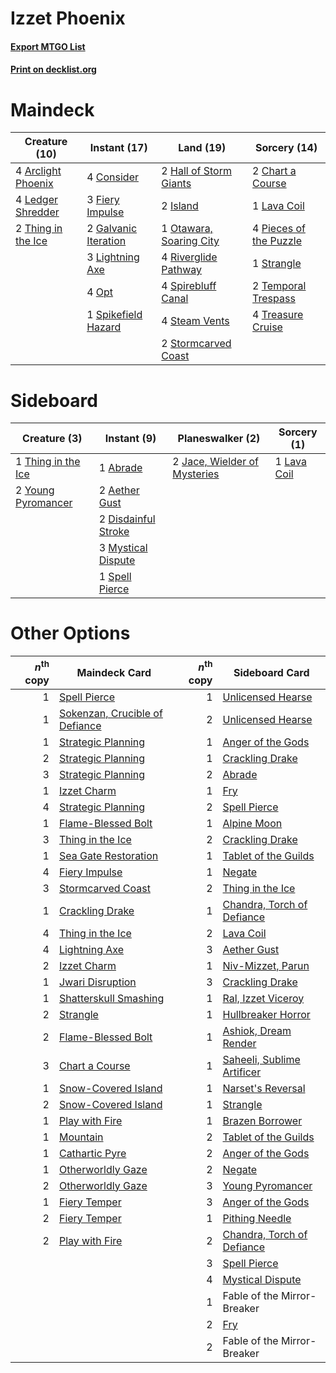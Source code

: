 # Izzet Phoenix

#### [Export MTGO List](../collection/Izzet%20Phoenix/Izzet%20Phoenix.txt)
#### [Print on decklist.org](http://decklist.org/?deckmain=4%09Arclight%20Phoenix%0A2%09Chart%20a%20Course%0A4%09Consider%0A3%09Fiery%20Impulse%0A2%09Galvanic%20Iteration%0A2%09Hall%20of%20Storm%20Giants%0A2%09Island%0A1%09Lava%20Coil%0A4%09Ledger%20Shredder%0A3%09Lightning%20Axe%0A4%09Opt%0A1%09Otawara,%20Soaring%20City%0A4%09Pieces%20of%20the%20Puzzle%0A4%09Riverglide%20Pathway%0A1%09Spikefield%20Hazard%0A4%09Spirebluff%20Canal%0A4%09Steam%20Vents%0A2%09Stormcarved%20Coast%0A1%09Strangle%0A2%09Temporal%20Trespass%0A2%09Thing%20in%20the%20Ice%0A4%09Treasure%20Cruise&deckside=1%09Abrade%0A2%09Aether%20Gust%0A2%09Disdainful%20Stroke%0A2%09Jace,%20Wielder%20of%20Mysteries%0A1%09Lava%20Coil%0A3%09Mystical%20Dispute%0A1%09Spell%20Pierce%0A1%09Thing%20in%20the%20Ice%0A2%09Young%20Pyromancer)
# Maindeck

|                                        Creature (10)                                        |                                         Instant (17)                                          |                                            Land (19)                                             |                                          Sorcery (14)                                           |
|---------------------------------------------------------------------------------------------|-----------------------------------------------------------------------------------------------|--------------------------------------------------------------------------------------------------|-------------------------------------------------------------------------------------------------|
|4 [Arclight Phoenix](http://gatherer.wizards.com/Pages/Card/Details.aspx?multiverseid=452841)|4 [Consider](http://gatherer.wizards.com/Pages/Card/Details.aspx?multiverseid=534803)          |2 [Hall of Storm Giants](http://gatherer.wizards.com/Pages/Card/Details.aspx?multiverseid=527544) |2 [Chart a Course](http://gatherer.wizards.com/Pages/Card/Details.aspx?multiverseid=435200)      |
|4 [Ledger Shredder](http://gatherer.wizards.com/Pages/Card/Details.aspx?multiverseid=555247) |3 [Fiery Impulse](http://gatherer.wizards.com/Pages/Card/Details.aspx?multiverseid=398516)     |2 [Island](http://gatherer.wizards.com/Pages/Card/Details.aspx?multiverseid=439857)               |1 [Lava Coil](http://gatherer.wizards.com/Pages/Card/Details.aspx?multiverseid=452858)           |
|2 [Thing in the Ice](http://gatherer.wizards.com/Pages/Card/Details.aspx?multiverseid=409836)|2 [Galvanic Iteration](http://gatherer.wizards.com/Pages/Card/Details.aspx?multiverseid=535018)|1 [Otawara, Soaring City](http://gatherer.wizards.com/Pages/Card/Details.aspx?multiverseid=548584)|4 [Pieces of the Puzzle](http://gatherer.wizards.com/Pages/Card/Details.aspx?multiverseid=409821)|
|                                                                                             |3 [Lightning Axe](http://gatherer.wizards.com/Pages/Card/Details.aspx?multiverseid=409925)     |4 [Riverglide Pathway](http://gatherer.wizards.com/Pages/Card/Details.aspx?multiverseid=491920)   |1 [Strangle](http://gatherer.wizards.com/Pages/Card/Details.aspx?multiverseid=555326)            |
|                                                                                             |4 [Opt](http://gatherer.wizards.com/Pages/Card/Details.aspx?multiverseid=442948)               |4 [Spirebluff Canal](http://gatherer.wizards.com/Pages/Card/Details.aspx?multiverseid=417822)     |2 [Temporal Trespass](http://gatherer.wizards.com/Pages/Card/Details.aspx?multiverseid=391939)   |
|                                                                                             |1 [Spikefield Hazard](http://gatherer.wizards.com/Pages/Card/Details.aspx?multiverseid=491809) |4 [Steam Vents](http://gatherer.wizards.com/Pages/Card/Details.aspx?multiverseid=405109)          |4 [Treasure Cruise](http://gatherer.wizards.com/Pages/Card/Details.aspx?multiverseid=420718)     |
|                                                                                             |                                                                                               |2 [Stormcarved Coast](http://gatherer.wizards.com/Pages/Card/Details.aspx?multiverseid=541141)    |                                                                                                 |


# Sideboard

|                                        Creature (3)                                         |                                         Instant (9)                                          |                                           Planeswalker (2)                                            |                                     Sorcery (1)                                      |
|---------------------------------------------------------------------------------------------|----------------------------------------------------------------------------------------------|-------------------------------------------------------------------------------------------------------|--------------------------------------------------------------------------------------|
|1 [Thing in the Ice](http://gatherer.wizards.com/Pages/Card/Details.aspx?multiverseid=409836)|1 [Abrade](http://gatherer.wizards.com/Pages/Card/Details.aspx?multiverseid=430772)           |2 [Jace, Wielder of Mysteries](http://gatherer.wizards.com/Pages/Card/Details.aspx?multiverseid=460981)|1 [Lava Coil](http://gatherer.wizards.com/Pages/Card/Details.aspx?multiverseid=452858)|
|2 [Young Pyromancer](http://gatherer.wizards.com/Pages/Card/Details.aspx?multiverseid=426592)|2 [Aether Gust](http://gatherer.wizards.com/Pages/Card/Details.aspx?multiverseid=466796)      |                                                                                                       |                                                                                      |
|                                                                                             |2 [Disdainful Stroke](http://gatherer.wizards.com/Pages/Card/Details.aspx?multiverseid=420705)|                                                                                                       |                                                                                      |
|                                                                                             |3 [Mystical Dispute](http://gatherer.wizards.com/Pages/Card/Details.aspx?multiverseid=473020) |                                                                                                       |                                                                                      |
|                                                                                             |1 [Spell Pierce](http://gatherer.wizards.com/Pages/Card/Details.aspx?multiverseid=425876)     |                                                                                                       |                                                                                      |


# Other Options

|*n*<sup>th</sup> copy|                                              Maindeck Card                                              |*n*<sup>th</sup> copy|                                           Sideboard Card                                            |
|--------------------:|---------------------------------------------------------------------------------------------------------|--------------------:|-----------------------------------------------------------------------------------------------------|
|                    1|[Spell Pierce](http://gatherer.wizards.com/Pages/Card/Details.aspx?multiverseid=425876)                  |                    1|[Unlicensed Hearse](http://gatherer.wizards.com/Pages/Card/Details.aspx?multiverseid=555447)         |
|                    1|[Sokenzan, Crucible of Defiance](http://gatherer.wizards.com/Pages/Card/Details.aspx?multiverseid=548589)|                    2|[Unlicensed Hearse](http://gatherer.wizards.com/Pages/Card/Details.aspx?multiverseid=555447)         |
|                    1|[Strategic Planning](http://gatherer.wizards.com/Pages/Card/Details.aspx?multiverseid=376525)            |                    1|[Anger of the Gods](http://gatherer.wizards.com/Pages/Card/Details.aspx?multiverseid=438682)         |
|                    2|[Strategic Planning](http://gatherer.wizards.com/Pages/Card/Details.aspx?multiverseid=376525)            |                    1|[Crackling Drake](http://gatherer.wizards.com/Pages/Card/Details.aspx?multiverseid=452913)           |
|                    3|[Strategic Planning](http://gatherer.wizards.com/Pages/Card/Details.aspx?multiverseid=376525)            |                    2|[Abrade](http://gatherer.wizards.com/Pages/Card/Details.aspx?multiverseid=430772)                    |
|                    1|[Izzet Charm](http://gatherer.wizards.com/Pages/Card/Details.aspx?multiverseid=338413)                   |                    1|[Fry](http://gatherer.wizards.com/Pages/Card/Details.aspx?multiverseid=466894)                       |
|                    4|[Strategic Planning](http://gatherer.wizards.com/Pages/Card/Details.aspx?multiverseid=376525)            |                    2|[Spell Pierce](http://gatherer.wizards.com/Pages/Card/Details.aspx?multiverseid=425876)              |
|                    1|[Flame-Blessed Bolt](http://gatherer.wizards.com/Pages/Card/Details.aspx?multiverseid=541014)            |                    1|[Alpine Moon](http://gatherer.wizards.com/Pages/Card/Details.aspx?multiverseid=447264)               |
|                    3|[Thing in the Ice](http://gatherer.wizards.com/Pages/Card/Details.aspx?multiverseid=409836)              |                    2|[Crackling Drake](http://gatherer.wizards.com/Pages/Card/Details.aspx?multiverseid=452913)           |
|                    1|[Sea Gate Restoration](http://gatherer.wizards.com/Pages/Card/Details.aspx?multiverseid=491706)          |                    1|[Tablet of the Guilds](http://gatherer.wizards.com/Pages/Card/Details.aspx?multiverseid=270355)      |
|                    4|[Fiery Impulse](http://gatherer.wizards.com/Pages/Card/Details.aspx?multiverseid=398516)                 |                    1|[Negate](http://gatherer.wizards.com/Pages/Card/Details.aspx?multiverseid=423707)                    |
|                    3|[Stormcarved Coast](http://gatherer.wizards.com/Pages/Card/Details.aspx?multiverseid=541141)             |                    2|[Thing in the Ice](http://gatherer.wizards.com/Pages/Card/Details.aspx?multiverseid=409836)          |
|                    1|[Crackling Drake](http://gatherer.wizards.com/Pages/Card/Details.aspx?multiverseid=452913)               |                    1|[Chandra, Torch of Defiance](http://gatherer.wizards.com/Pages/Card/Details.aspx?multiverseid=417683)|
|                    4|[Thing in the Ice](http://gatherer.wizards.com/Pages/Card/Details.aspx?multiverseid=409836)              |                    2|[Lava Coil](http://gatherer.wizards.com/Pages/Card/Details.aspx?multiverseid=452858)                 |
|                    4|[Lightning Axe](http://gatherer.wizards.com/Pages/Card/Details.aspx?multiverseid=409925)                 |                    3|[Aether Gust](http://gatherer.wizards.com/Pages/Card/Details.aspx?multiverseid=466796)               |
|                    2|[Izzet Charm](http://gatherer.wizards.com/Pages/Card/Details.aspx?multiverseid=338413)                   |                    1|[Niv-Mizzet, Parun](http://gatherer.wizards.com/Pages/Card/Details.aspx?multiverseid=452942)         |
|                    1|[Jwari Disruption](http://gatherer.wizards.com/Pages/Card/Details.aspx?multiverseid=491693)              |                    3|[Crackling Drake](http://gatherer.wizards.com/Pages/Card/Details.aspx?multiverseid=452913)           |
|                    1|[Shatterskull Smashing](http://gatherer.wizards.com/Pages/Card/Details.aspx?multiverseid=491802)         |                    1|[Ral, Izzet Viceroy](http://gatherer.wizards.com/Pages/Card/Details.aspx?multiverseid=452945)        |
|                    2|[Strangle](http://gatherer.wizards.com/Pages/Card/Details.aspx?multiverseid=555326)                      |                    1|[Hullbreaker Horror](http://gatherer.wizards.com/Pages/Card/Details.aspx?multiverseid=540902)        |
|                    2|[Flame-Blessed Bolt](http://gatherer.wizards.com/Pages/Card/Details.aspx?multiverseid=541014)            |                    1|[Ashiok, Dream Render](http://gatherer.wizards.com/Pages/Card/Details.aspx?multiverseid=461155)      |
|                    3|[Chart a Course](http://gatherer.wizards.com/Pages/Card/Details.aspx?multiverseid=435200)                |                    1|[Saheeli, Sublime Artificer](http://gatherer.wizards.com/Pages/Card/Details.aspx?multiverseid=461161)|
|                    1|[Snow-Covered Island](http://gatherer.wizards.com/Pages/Card/Details.aspx?multiverseid=121130)           |                    1|[Narset's Reversal](http://gatherer.wizards.com/Pages/Card/Details.aspx?multiverseid=460989)         |
|                    2|[Snow-Covered Island](http://gatherer.wizards.com/Pages/Card/Details.aspx?multiverseid=121130)           |                    1|[Strangle](http://gatherer.wizards.com/Pages/Card/Details.aspx?multiverseid=555326)                  |
|                    1|[Play with Fire](http://gatherer.wizards.com/Pages/Card/Details.aspx?multiverseid=534933)                |                    1|[Brazen Borrower](http://gatherer.wizards.com/Pages/Card/Details.aspx?multiverseid=473001)           |
|                    1|[Mountain](http://gatherer.wizards.com/Pages/Card/Details.aspx?multiverseid=439859)                      |                    2|[Tablet of the Guilds](http://gatherer.wizards.com/Pages/Card/Details.aspx?multiverseid=270355)      |
|                    1|[Cathartic Pyre](http://gatherer.wizards.com/Pages/Card/Details.aspx?multiverseid=534909)                |                    2|[Anger of the Gods](http://gatherer.wizards.com/Pages/Card/Details.aspx?multiverseid=438682)         |
|                    1|[Otherworldly Gaze](http://gatherer.wizards.com/Pages/Card/Details.aspx?multiverseid=534831)             |                    2|[Negate](http://gatherer.wizards.com/Pages/Card/Details.aspx?multiverseid=423707)                    |
|                    2|[Otherworldly Gaze](http://gatherer.wizards.com/Pages/Card/Details.aspx?multiverseid=534831)             |                    3|[Young Pyromancer](http://gatherer.wizards.com/Pages/Card/Details.aspx?multiverseid=426592)          |
|                    1|[Fiery Temper](http://gatherer.wizards.com/Pages/Card/Details.aspx?multiverseid=409908)                  |                    3|[Anger of the Gods](http://gatherer.wizards.com/Pages/Card/Details.aspx?multiverseid=438682)         |
|                    2|[Fiery Temper](http://gatherer.wizards.com/Pages/Card/Details.aspx?multiverseid=409908)                  |                    1|[Pithing Needle](http://gatherer.wizards.com/Pages/Card/Details.aspx?multiverseid=129526)            |
|                    2|[Play with Fire](http://gatherer.wizards.com/Pages/Card/Details.aspx?multiverseid=534933)                |                    2|[Chandra, Torch of Defiance](http://gatherer.wizards.com/Pages/Card/Details.aspx?multiverseid=417683)|
|                     |                                                                                                         |                    3|[Spell Pierce](http://gatherer.wizards.com/Pages/Card/Details.aspx?multiverseid=425876)              |
|                     |                                                                                                         |                    4|[Mystical Dispute](http://gatherer.wizards.com/Pages/Card/Details.aspx?multiverseid=473020)          |
|                     |                                                                                                         |                    1|Fable of the Mirror-Breaker                                                                          |
|                     |                                                                                                         |                    2|[Fry](http://gatherer.wizards.com/Pages/Card/Details.aspx?multiverseid=466894)                       |
|                     |                                                                                                         |                    2|Fable of the Mirror-Breaker                                                                          |

